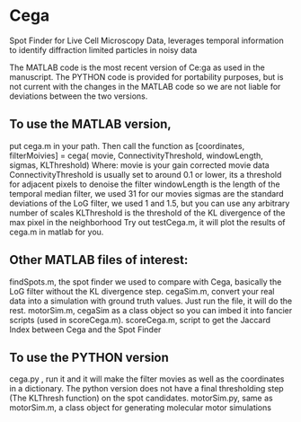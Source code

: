 # Cega
Spot Finder for Live Cell Microscopy Data, leverages temporal information to identify diffraction limited particles in noisy data

The MATLAB code is the most recent version of Ce:ga as used in the manuscript.
The PYTHON code is provided for portability purposes, but is not current with the changes in the MATLAB code so we are not liable for deviations between the two versions.

## To use the MATLAB version,
put cega.m in your path.
Then call the function as [coordinates, filterMoivies] = cega( movie, ConnectivityThreshold, windowLength, sigmas, KLThreshold)
Where: movie is your gain corrected movie data
       ConnectivityThreshold is usually set to around 0.1 or lower, its a threshold for adjacent pixels to denoise the filter
       windowLength is the length of the temporal median filter, we used 31 for our movies
       sigmas are the standard deviations of the LoG filter, we used 1 and 1.5, but you can use any arbitrary number of scales
       KLThreshold is the threshold of the KL divergence of the max pixel in the neighborhood
Try out testCega.m, it will plot the results of cega.m in matlab for you.

## Other MATLAB files of interest:
findSpots.m, the spot finder we used to compare with Cega, basically the LoG filter without the KL divergence step.
cegaSim.m, convert your real data into a simulation with ground truth values.  Just run the file, it will do the rest.
motorSim.m, cegaSim as a class object so you can imbed it into fancier scripts (used in scoreCega.m).
scoreCega.m, script to get the Jaccard Index between Cega and the Spot Finder

## To use the PYTHON version
cega.py , run it and it will make the filter movies as well as the coordinates in a dictionary.  The python version does not have a final thresholding step (The KLThresh function) on the spot candidates.
motorSim.py, same as motorSim.m, a class object for generating molecular motor simulations
